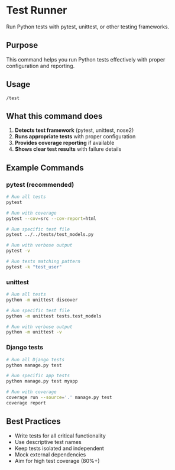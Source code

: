 # Test Runner

Run Python tests with pytest, unittest, or other testing frameworks.

## Purpose

This command helps you run Python tests effectively with proper configuration and reporting.

## Usage

```
/test
```

## What this command does

1. **Detects test framework** (pytest, unittest, nose2)
2. **Runs appropriate tests** with proper configuration
3. **Provides coverage reporting** if available
4. **Shows clear test results** with failure details

## Example Commands

### pytest (recommended)
```bash
# Run all tests
pytest

# Run with coverage
pytest --cov=src --cov-report=html

# Run specific test file
pytest ../../tests/test_models.py

# Run with verbose output
pytest -v

# Run tests matching pattern
pytest -k "test_user"
```

### unittest
```bash
# Run all tests
python -m unittest discover

# Run specific test file
python -m unittest tests.test_models

# Run with verbose output
python -m unittest -v
```

### Django tests
```bash
# Run all Django tests
python manage.py test

# Run specific app tests
python manage.py test myapp

# Run with coverage
coverage run --source='.' manage.py test
coverage report
```

## Best Practices

- Write tests for all critical functionality
- Use descriptive test names
- Keep tests isolated and independent
- Mock external dependencies
- Aim for high test coverage (80%+)